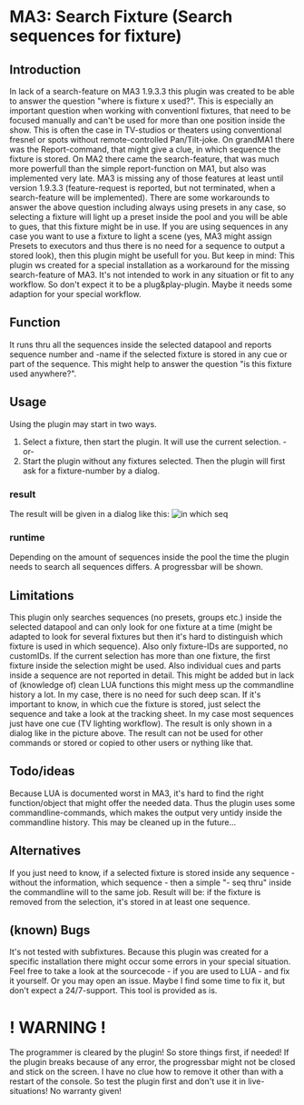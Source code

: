 # MA3: Search Fixture (Search sequences for fixture)
## Introduction
In lack of a search-feature on MA3 1.9.3.3 this plugin was created to be able to answer the question "where is fixture x used?".
This is especially an important question when working with conventionl fixtures, that need to be focused manually and can't be used for more than one position inside the show.
This is often the case in TV-studios or theaters using conventional fresnel or spots without remote-controlled Pan/Tilt-joke.
On grandMA1 there was the Report-command, that might give a clue, in which sequence the fixture is stored.
On MA2 there came the search-feature, that was much more powerfull than the simple report-function on MA1, but also was implemented very late.
MA3 is missing any of those features at least until version 1.9.3.3 (feature-request is reported, but not terminated, when a search-feature will be implemented).
There are some workarounds to answer the above question including always using presets in any case, so selecting a fixture will light up a preset inside the pool and you will be able to gues, that this fixture might be in use.
If you are using sequences in any case you want to use a fixture to light a scene (yes, MA3 might assign Presets to executors and thus there is no need for a sequence to output a stored look), then this plugin might be usefull for you.
But keep in mind: This plugin ws created for a special installation as a workaround for the missing search-feature of MA3. It's not intended to work in any situation or fit to any workflow. So don't expect it to be a plug&play-plugin. Maybe it needs some adaption for your special workflow.

## Function
It runs thru all the sequences inside the selected datapool and reports sequence number and -name if the selected fixture is stored in any cue or part of the sequence. This might help to answer the question "is this fixture used anywhere?".

## Usage
Using the plugin may start in two ways.
1. Select a fixture, then start the plugin. It will use the current selection.
-or-
2. Start the plugin without any fixtures selected. Then the plugin will first ask for a fixture-number by a dialog.
### result
The result will be given in a dialog like this:
![in which seq](https://github.com/GralfR/MA-Toolbox/assets/66326427/1d8476fc-9195-42ac-81ff-1d4f0537f62a)
### runtime
Depending on the amount of sequences inside the pool the time the plugin needs to search all sequences differs. A progressbar will be shown.

## Limitations
This plugin only searches sequences (no presets, groups etc.) inside the selected datapool and can only look for one fixture at a time (might be adapted to look for several fixtures but then it's hard to distinguish which fixture is used in which sequence). Also only fixture-IDs are supported, no customIDs. If the current selection has more than one fixture, the first fixture inside the selection might be used.
Also individual cues and parts inside a sequence are not reported in detail. This might be added but in lack of (knowledge of) clean LUA functions this might mess up the commandline history a lot. In my case, there is no need for such deep scan. If it's important to know, in which cue the fixture is stored, just select the sequence and take a look at the tracking sheet. In my case most sequences just have one cue (TV lighting workflow).
The result is only shown in a dialog like in the picture above. The result can not be used for other commands or stored or copied to other users or nything like that.

## Todo/ideas
Because LUA is documented worst in MA3, it's hard to find the right function/object that might offer the needed data. Thus the plugin uses some commandline-commands, which makes the output very untidy inside the commandline history. This may be cleaned up in the future... 

## Alternatives
If you just need to know, if a selected fixture is stored inside any sequence - without the information, which sequence - then a simple "- seq thru" inside the commandline will to the same job. Result will be: if the fixture is removed from the selection, it's stored in at least one sequence.

## (known) Bugs
It's not tested with subfixtures.
Because this plugin was created for a specific installation there might occur some errors in your special situation. Feel free to take a look at the sourcecode - if you are used to LUA - and fix it yourself.
Or you may open an issue. Maybe I find some time to fix it, but don't expect a 24/7-support. This tool is provided as is.

# ! WARNING !
The programmer is cleared by the plugin! So store things first, if needed!
If the plugin breaks because of any error, the progressbar might not be closed and stick on the screen. I have no clue how to remove it other than with a restart of the console. So test the plugin first and don't use it in live-situations! No warranty given!

